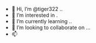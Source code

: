 - 👋 Hi, I’m @tiger322 ..
- 👀 I’m interested in .
- 🌱 I’m currently learning ..
- 💞️ I’m looking to collaborate on ...
- 📫

  
<!---
tiger322/tiger322 is a ✨ special ✨ repository because its `README.md` (this file) appears on your GitHub profile.
You can click the Preview link to take a look at your changes.
--->
